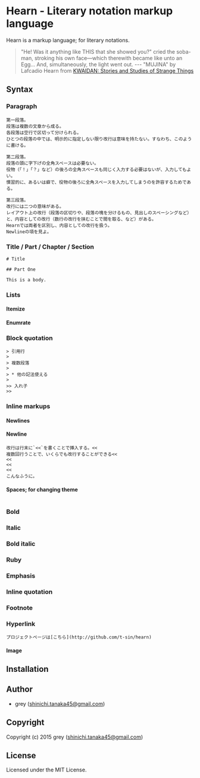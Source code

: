# Hearn - Literary notation markup language

Hearn is a markup language; for literary notations.

>  "He! Was it anything like THIS that she showed you?" cried the soba-man, stroking his own face—which therewith became like unto an Egg... And, simultaneously, the light went out.
> --- "MUJINA" by Lafcadio Hearn from [KWAIDAN: Stories and Studies of Strange Things](http://www.gutenberg.org/files/1210/1210-h/1210-h.htm)


## Syntax

### Paragraph

```
第一段落。
段落は複数の文章から成る。
各段落は空行で区切って分けられる。
ひとつの段落の中では、明示的に指定しない限り改行は意味を持たない。すなわち、このように書ける。

第二段落。
段落の頭に字下げの全角スペースは必要ない。
役物（「！」「？」など）の後ろの全角スペースも同じく入力する必要はないが、入力してもよい。
慣習的に、あるいは癖で、役物の後ろに全角スペースを入力してしまうのを許容するためである。

第三段落。
改行には二つの意味がある。
レイアウト上の改行（段落の区切りや、段落の塊を分けるもの、見出しのスペーシングなど）と、内容としての改行（数行の改行を挟むことで間を取る、など）がある。
Hearnでは両者を区別し、内容としての改行を扱う。
Newlineの項を見よ。
```

### Title / Part / Chapter / Section

```
# Title

## Part One

This is a body.
```

### Lists

#### Itemize

#### Enumrate

### Block quotation

```
> 引用行
>
> 複数段落
> 
> * 他の記法使える
> 
>> 入れ子
>> 
```

### Inline markups

#### Newlines

#### Newline

```
改行は行末に`<<`を書くことで挿入する。<<
複数回行うことで、いくらでも改行することができる<<
<<
<<
<<
こんなふうに。
```

#### Spaces; for changing theme

```

```

### Bold

### Italic

### Bold italic

### Ruby

### Emphasis

### Inline quotation

### Footnote

### Hyperlink

```
プロジェクトページは[こちら](http://github.com/t-sin/hearn)
```

#### Image



## Installation

## Author

* grey (shinichi.tanaka45@gmail.com)

## Copyright

Copyright (c) 2015 grey (shinichi.tanaka45@gmail.com)

## License

Licensed under the MIT License.
